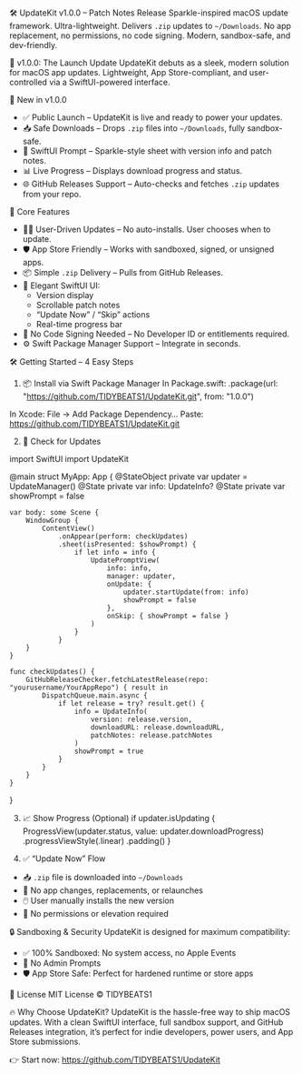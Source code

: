 🛠️ UpdateKit v1.0.0 – Patch Notes Release
Sparkle-inspired macOS update framework. Ultra-lightweight. Delivers `.zip` updates to `~/Downloads`. No app replacement, no permissions, no code signing. Modern, sandbox-safe, and dev-friendly.

🚀 v1.0.0: The Launch Update
UpdateKit debuts as a sleek, modern solution for macOS app updates. Lightweight, App Store-compliant, and user-controlled via a SwiftUI-powered interface.

🎉 New in v1.0.0
- ✅ Public Launch – UpdateKit is live and ready to power your updates.
- 📥 Safe Downloads – Drops `.zip` files into `~/Downloads`, fully sandbox-safe.
- 🔔 SwiftUI Prompt – Sparkle-style sheet with version info and patch notes.
- 📊 Live Progress – Displays download progress and status.
- 🌐 GitHub Releases Support – Auto-checks and fetches `.zip` updates from your repo.

🔑 Core Features
- 🙋‍♂️ User-Driven Updates – No auto-installs. User chooses when to update.
- 🛡️ App Store Friendly – Works with sandboxed, signed, or unsigned apps.
- 📦 Simple `.zip` Delivery – Pulls from GitHub Releases.
- 🎨 Elegant SwiftUI UI:
  - Version display
  - Scrollable patch notes
  - “Update Now” / “Skip” actions
  - Real-time progress bar
- 🧾 No Code Signing Needed – No Developer ID or entitlements required.
- ⚙️ Swift Package Manager Support – Integrate in seconds.

🛠 Getting Started – 4 Easy Steps

1. 📦 Install via Swift Package Manager
In Package.swift:
.package(url: "https://github.com/TIDYBEATS1/UpdateKit.git", from: "1.0.0")

In Xcode:
File → Add Package Dependency…
Paste: https://github.com/TIDYBEATS1/UpdateKit.git

2. 🔎 Check for Updates

import SwiftUI
import UpdateKit

@main
struct MyApp: App {
    @StateObject private var updater = UpdateManager()
    @State private var info: UpdateInfo?
    @State private var showPrompt = false

    var body: some Scene {
        WindowGroup {
            ContentView()
                .onAppear(perform: checkUpdates)
                .sheet(isPresented: $showPrompt) {
                    if let info = info {
                        UpdatePromptView(
                            info: info,
                            manager: updater,
                            onUpdate: {
                                updater.startUpdate(from: info)
                                showPrompt = false
                            },
                            onSkip: { showPrompt = false }
                        )
                    }
                }
        }
    }

    func checkUpdates() {
        GitHubReleaseChecker.fetchLatestRelease(repo: "yourusername/YourAppRepo") { result in
            DispatchQueue.main.async {
                if let release = try? result.get() {
                    info = UpdateInfo(
                        version: release.version,
                        downloadURL: release.downloadURL,
                        patchNotes: release.patchNotes
                    )
                    showPrompt = true
                }
            }
        }
    }
}

3. 📈 Show Progress (Optional)
if updater.isUpdating {
    ProgressView(updater.status, value: updater.downloadProgress)
        .progressViewStyle(.linear)
        .padding()
}

4. ✅ “Update Now” Flow
- 📥 `.zip` file is downloaded into `~/Downloads`
- 🛑 No app changes, replacements, or relaunches
- 🖱️ User manually installs the new version
- 🔐 No permissions or elevation required

🔒 Sandboxing & Security
UpdateKit is designed for maximum compatibility:
- ✅ 100% Sandboxed: No system access, no Apple Events
- 🚫 No Admin Prompts
- 🛡️ App Store Safe: Perfect for hardened runtime or store apps

📜 License
MIT License © TIDYBEATS1

🔥 Why Choose UpdateKit?
UpdateKit is the hassle-free way to ship macOS updates. With a clean SwiftUI interface, full sandbox support, and GitHub Releases integration, it’s perfect for indie developers, power users, and App Store submissions.

👉 Start now: https://github.com/TIDYBEATS1/UpdateKit
